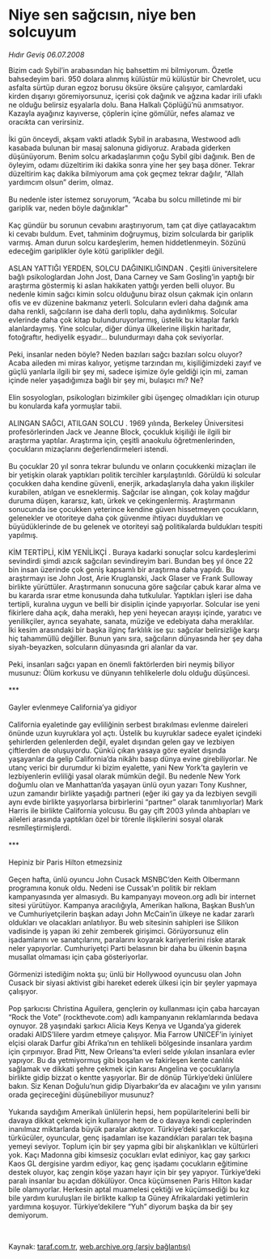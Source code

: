 # Niye sen sağcısın, niye ben solcuyum

*Hıdır Geviş 06.07.2008*

<div class="taraf_structure_2col_1zq">
<div class="margen_n">



 <p>Bizim cadı Sybil’in arabasından hiç bahsettim mi bilmiyorum. Özetle bahsedeyim bari. 950 dolara alınmış külüstür mü külüstür bir Chevrolet, ucu asfalta sürtüp duran egzoz borusu öksüre öksüre çalışıyor, camlardaki kirden dışarıyı göremiyorsunuz, içerisi çok dağınık ve ağzına kadar irili ufaklı ne olduğu belirsiz eşyalarla dolu. Bana Halkalı Çöplüğü’nü anımsatıyor. Kazayla ayağınız kayıverse, çöplerin içine gömülür, nefes alamaz ve oracıkta can verirsiniz. <br/>
<br/>
İki gün önceydi, akşam vakti atladık Sybil in arabasına, Westwood adlı kasabada bulunan bir masaj salonuna gidiyoruz. Arabada giderken düşünüyorum. Benim solcu arkadaşlarımın çoğu Sybil gibi dağınık. Ben de öyleyim, odamı düzeltirim iki dakika sonra yine her şey başa döner. Tekrar düzeltirim kaç dakika bilmiyorum ama çok geçmez tekrar dağılır, “Allah yardımcım olsun” derim, olmaz.<br/>
<br/>
Bu nedenle ister istemez soruyorum, “Acaba bu solcu milletinde mi bir gariplik var, neden böyle dağınıklar"<br/>
<br/>
Kaç gündür bu sorunun cevabını araştırıyorum, tam çat diye çatlayacaktım ki cevabı buldum. Evet, tahminim doğruymuş, bizim solcularda bir gariplik varmış. Aman durun solcu kardeşlerim, hemen hiddetlenmeyin. Sözünü edeceğim gariplikler öyle kötü gariplikler değil. <br/>
<br/>
ASLAN YATTIĞI YERDEN, SOLCU DAĞINIKLIĞINDAN . Çeşitli üniversitelere bağlı psikologlardan John Jost, Dana Carney ve Sam Gosling’in yaptığı bir araştırma göstermiş ki aslan hakikaten yattığı yerden belli oluyor. Bu nedenle kimin sağcı kimin solcu olduğunu biraz olsun çakmak için onların ofis ve ev düzenine bakmanız yeterli. Solcuların evleri daha dağınık ama daha renkli, sağcıların ise daha derli toplu, daha aydınlıkmış. Solcular evlerinde daha çok kitap bulunduruyorlarmış, üstelik bu kitaplar farklı alanlardaymış. Yine solcular, diğer dünya ülkelerine ilişkin haritadır, fotoğraftır, hediyelik eşyadır... bulundurmayı daha çok seviyorlar.<br/>
<br/>
Peki, insanlar neden böyle? Neden bazıları sağcı bazıları solcu oluyor? Acaba aileden mi miras kalıyor, yetişme tarzından mı, kişiliğimizdeki zayıf ve güçlü yanlarla ilgili bir şey mi, sadece işimize öyle geldiği için mi, zaman içinde neler yaşadığımıza bağlı bir şey mi, bulaşıcı mı? Ne?<br/>
<br/>
Elin sosyologları, psikologları bizimkiler gibi üşengeç olmadıkları için oturup bu konularda kafa yormuşlar tabii. <br/>
<br/>
ALINGAN SAĞCI, ATILGAN SOLCU . 1969 yılında, Berkeley Üniversitesi profesörlerinden Jack ve Jeanne Block, çocukluk kişiliği ile ilgili bir araştırma yaptılar. Araştırma için, çeşitli anaokulu öğretmenlerinden, çocukların mizaçlarını değerlendirmeleri istendi. <br/>
<br/>
Bu çocuklar 20 yıl sonra tekrar bulundu ve onların çocukkenki mizaçları ile bir yetişkin olarak yaptıkları politik tercihler karşılaştırıldı. Görüldü ki solcular çocukken daha kendine güvenli, enerjik, arkadaşlarıyla daha yakın ilişkiler kurabilen, atılgan ve esneklermiş. Sağcılar ise alıngan, çok kolay mağdur duruma düşen, kararsız, katı, ürkek ve çekingenlermiş. Araştırmanın sonucunda ise çocukken yeterince kendine güven hissetmeyen çocukların, gelenekler ve otoriteye daha çok güvenme ihtiyacı duydukları ve büyüdüklerinde de bu gelenek ve otoriteyi sağ politikalarda buldukları tespiti yapılmış.<br/>
<br/>
KİM TERTİPLİ, KİM YENİLİKÇİ . Buraya kadarki sonuçlar solcu kardeşlerimi sevindirdi şimdi azıcık sağcıları sevindireyim bari. Bundan beş yıl önce 22 bin insan üzerinde çok geniş kapsamlı bir araştırma daha yapıldı. Bu araştırmayı ise John Jost, Arie Kruglanski, Jack Glaser ve Frank Sulloway birlikte yürüttüler. Araştırmanın sonucuna göre sağcılar çabuk karar alma ve bu kararda ısrar etme konusunda daha tutkulular. Yaptıkları işleri ise daha tertipli, kuralına uygun ve belli bir disiplin içinde yapıyorlar. Solcular ise yeni fikirlere daha açık, daha meraklı, hep yeni heyecan arayışı içinde, yaratıcı ve yenilikçiler, ayrıca seyahate, sanata, müziğe ve edebiyata daha meraklılar. İki kesim arasındaki bir başka ilginç farklılık ise şu: sağcılar belirsizliğe karşı hiç tahammüllü değiller. Bunun yanı sıra, sağcıların dünyasında her şey daha siyah-beyazken, solcuların dünyasında gri alanlar da var.<br/>
<br/>
Peki, insanları sağcı yapan en önemli faktörlerden biri neymiş biliyor musunuz: Ölüm korkusu ve dünyanın tehlikelerle dolu olduğu düşüncesi. <br/>
<br/>
***<br/>
<br/>
Gayler evlenmeye California’ya gidiyor<br/>
<br/>
California eyaletinde gay evliliğinin serbest bırakılması evlenme daireleri önünde uzun kuyruklara yol açtı. Üstelik bu kuyruklar sadece eyalet içindeki şehirlerden gelenlerden değil, eyalet dışından gelen gay ve lezbiyen çiftlerden de oluşuyordu. Çünkü çıkan yasaya göre eyalet dışında yaşayanlar da gelip California’da nikâhı basıp dünya evine girebiliyorlar. Ne utanç verici bir durumdur ki bizim eyalette, yani New York’ta gaylerin ve lezbiyenlerin evliliği yasal olarak mümkün değil. Bu nedenle New York doğumlu olan ve Manhattan’da yaşayan ünlü oyun yazarı Tony Kushner, uzun zamandır birlikte yaşadığı partneri (eğer iki gay ya da lezbiyen sevgili aynı evde birlikte yaşıyorlarsa birbirlerini “partner” olarak tanımlıyorlar) Mark Harris ile birlikte California yolcusu. Bu gay çift 2003 yılında ahbapları ve aileleri arasında yaptıkları özel bir törenle ilişkilerini sosyal olarak resmîleştirmişlerdi.<br/>
<br/>
***<br/>
<br/>
Hepiniz bir Paris Hilton etmezsiniz <br/>
<br/>
Geçen hafta, ünlü oyuncu John Cusack MSNBC’den Keith Olbermann programına konuk oldu. Nedeni ise Cussak’ın politik bir reklam kampanyasında yer almasıydı. Bu kampanyayı moveon.org adlı bir internet sitesi yürütüyor. Kampanya aracılığıyla, Amerikan halkına, Başkan Bush’un ve Cumhuriyetçilerin başkan adayı John McCain’in ülkeye ne kadar zararlı oldukları ve olacakları anlatılıyor. Bu web sitesinin sahipleri ise Silikon vadisinde iş yapan iki zehir zemberek girişimci. Görüyorsunuz elin işadamlarını ve sanatçılarını, paralarını koyarak kariyerlerini riske atarak neler yapıyorlar. Cumhuriyetçi Parti belasının bir daha bu ülkenin başına musallat olmaması için çaba gösteriyorlar. <br/>
<br/>
Görmenizi istediğim nokta şu; ünlü bir Hollywood oyuncusu olan John Cusack bir siyasi aktivist gibi hareket ederek ülkesi için bir şeyler yapmaya çalışıyor. <br/>
<br/>
Pop şarkıcısı Christina Aguilera, gençlerin oy kullanması için çaba harcayan “Rock the Vote” (rockthevote.com) adlı kampanyanın reklamlarında bedava oynuyor. 28 yaşındaki şarkıcı Alicia Keys Kenya ve Uganda’ya giderek oradaki AIDS’lilere yardım etmeye çalışıyor. Mia Farrow UNICEF’in iyiniyet elçisi olarak Darfur gibi Afrika’nın en tehlikeli bölgesinde insanlara yardım için çırpınıyor. Brad Pitt, New Orleans’ta evleri selde yıkılan insanlara evler yapıyor. Bu da yetmiyormuş gibi boşalan ve fakirleşen kente canlılık sağlamak ve dikkati şehre çekmek için karısı Angelina ve çocuklarıyla birlikte gidip bizzat o kentte yaşıyorlar. Bir de dönüp Türkiye’deki ünlülere bakın. Siz Kenan Doğulu’nun gidip Diyarbakır’da ev alacağını ve yılın yarısını orada geçireceğini düşünebiliyor musunuz? <br/>
<br/>
Yukarıda saydığım Amerikalı ünlülerin hepsi, hem popülaritelerini belli bir davaya dikkat çekmek için kullanıyor hem de o davaya kendi ceplerinden inanılmaz miktarlarda büyük paralar akıtıyor. Türkiye’deki şarkıcılar, türkücüler, oyuncular, genç işadamları ise kazandıkları paraları tek başına yemeyi seviyor. Toplum için bir şey yapma gibi bir alışkanlıkları ve kültürleri yok. Kaçı Madonna gibi kimsesiz çocukları evlat ediniyor, kaç gay şarkıcı Kaos GL dergisine yardım ediyor, kaç genç işadamı çocukların eğitimine destek oluyor, kaç zengin köşe yazarı hayır için bir şey yapıyor. Türkiye’deki paralı insanlar bu açıdan dökülüyor. Onca küçümsenen Paris Hilton kadar bile olamıyorlar. Herkesin aptal muamelesi çektiği ve küçümsediği bu kız bile yardım kuruluşları ile birlikte kalkıp ta Güney Afrikalardaki yetimlerin yardımına koşuyor. Türkiye’dekilere “Yuh” diyorum başka da bir şey demiyorum.<br/>
</p>

<br/>


<div id="taraf_not">
</div>

</div>


</div>

Kaynak: [taraf.com.tr](http://www.taraf.com.tr:80/makale/1127.htm), [web.archive.org (arşiv bağlantısı)](http://web.archive.org/web/20081023065800/http://www.taraf.com.tr:80/makale/1127.htm)
